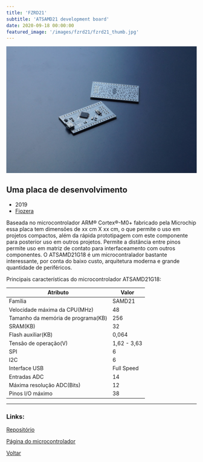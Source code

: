 ```yaml
---
title: 'FZRD21'
subtitle: 'ATSAMD21 development board'
date: 2020-09-18 00:00:00
featured_image: '/images/fzrd21/fzrd21_thumb.jpg'
---
```


![](/images/fzrd21/fzrd21_01.jpg)

## Uma placa de desenvolvimento

* 2019
* [Fiozera](https://fiozera.com.br/)

Baseada no microcontrolador ARM® Cortex®-M0+ fabricado pela Microchip essa placa tem dimensões de xx cm X xx cm, o que permite o uso em projetos compactos, além da rápida prototipagem com este componente para posterior uso em outros projetos. Permite a distância entre pinos permite uso em matriz de contato para interfaceamento com outros componentes. O ATSAMD21G18 é um microcontralador bastante interessante, por conta do baixo custo, arquitetura moderna e grande quantidade de periféricos.

Principais características do microcontrolador ATSAMD21G18:


| Atributo                           | Valor         |
|------------------------------------|---------------|
| Família                            | SAMD21        |
| Velocidade máxima da CPU(MHz)      | 48            |
| Tamanho da memória de programa(KB) | 256           |
| SRAM(KB)                           | 32            |
| Flash auxiliar(KB)                 | 0,064         |
| Tensão de operação(V)              | 1,62 - 3,63   |
| SPI                                | 6             |
| I2C                                | 6             |
| Interface USB                      | Full Speed    |
| Entradas ADC                       | 14            |
| Máxima resolução ADC(Bits)         | 12            |
| Pinos I/O máximo                   | 38            |

---

### Links:

[Repositório](https://github.com/fiozera/FZRD21-Development-Board)

[Página do microcontrolador ](https://www.microchip.com/wwwproducts/en/ATSAMD21G18)

<a href='/' class="button button--large">Voltar</a>